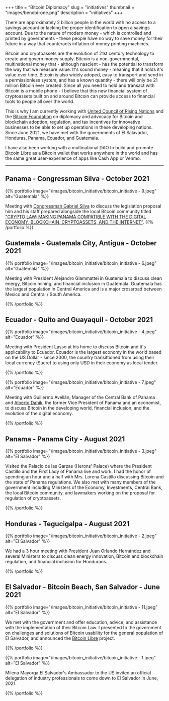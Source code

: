 +++
title = "Bitcoin Diplomacy"
slug = "initiatives"
thumbnail = "images/benobi-one.png"
description = "initiatives"
+++

There are approximately 2 billion people in the world with no access to a savings account or lacking the proper identification to open a savings account. Due to the nature of modern money - which is controlled and printed by governments - these people have no way to save money for their future in a way that counteracts inflation of money printing machines. 

Bitcoin and cryptoassets are the evolution of 21st century technology to create and govern money supply. Bitcoin is a non-governmental, multinational money that - although nascient - has the potential to transform the way that we measure value. It's sound money - meaning that it holds it's value over time. Bitcoin is also widely adoped, easy to transport and send in a permissionless system, and has a known quantity - there will only be 21 million Bitcoin ever created. Since all you need to hold and transact with Bitcoin is a mobile phone - I believe that this new financial system of cryptoassets built on and around Bitcoin can provide access to financial tools to people all over the world.

This is why I am currently working with [United Council of Rising Nations](https://unicorn.org) and the [Bitcoin Foundation](https://bitcoinfoundation.org) on diplomacy and advocacy for Bitcoin and blockchain adoption, regulation, and tax incentives for innovative businesses to be able to set up operations in these developing nations. Since June 2021, we have met with the governments of El Salavador, Honduras, Panama, Ecuador, and Guatemala.

I have also been working with a multinational DAO to build and promote Bitcoin Libre as a Bitcoin wallet that works anywhere in the world and has the same great user-experience of apps like Cash App or Venmo.


---------------------------
## Panama - Congressman Silva - October 2021

{{% portfolio image="/images/bitcoin_initiative/bitcoin_initiative - 9.jpeg" alt="Guatemala" %}}

Meeting with [Congressman Gabriel Silva](https://www.gabrielsilvadiputado.com/) to discuss the legislation proposal him and his staff prepared alongside the local Bitcoin community titled ["CRYPTO LAW: MAKING PANAMA COMPATIBLE WITH THE DIGITAL ECONOMY, BLOCKCHAIN, CRYPTOASSETS, AND THE INTERNET”](https://97855788-39ff-4655-a39b-3acea3b2f10b.filesusr.com/ugd/3b5653_bd5292fe23de49b08a78728ba65b4761.pdf). 
{{% /portfolio %}}

## Guatemala - Guatemala City, Antigua - October 2021

{{% portfolio image="/images/bitcoin_initiative/bitcoin_initiative - 6.jpeg" alt="Guatemala" %}}

Meeting with President Alejandro Giammattei in Guatemala to discuss clean energy, Bitcoin mining, and financial inclusion in Guatemala. Guatemala has the largest population in Central America and is a major crossroad between Mexico and Central / South America. 

{{% /portfolio %}}

## Ecuador - Quito and Guayaquil - October 2021

{{% portfolio image="/images/bitcoin_initiative/bitcoin_initiative - 4.jpeg" alt="Ecuador" %}}

Meeting with President Lasso at his home to discuss Bitcoin and it's applicability to Ecuador. Ecuador is the largest economy in the world based on the US Dollar - since 2000, the country transittioned from using their local currency (Sucre) to using only USD in their economy as local tender.

{{% /portfolio %}}

{{% portfolio image="/images/bitcoin_initiative/bitcoin_initiative - 7.jpeg" alt="Ecuador" %}}

Meeting with Guillermo Avellán, Manager of the Central Bank of Panama and [Alberto Dahik](https://en.m.wikipedia.org/wiki/Alberto_Dahik), the former Vice President of Panama and an economist, to discuss Bitcoin in the developing world, financial inclusion, and the evolution of the digital economy.

{{% /portfolio %}}

## Panama - Panama City - August 2021

{{% portfolio image="/images/bitcoin_initiative/bitcoin_initiative - 3.jpeg" alt="El Salvador" %}}

Visited the Palacio de las Garzas (Herons' Palace) where the President Castillo and the First Lady of Panama live and work. I had the honor of spending an hour and a half with Mrs. Lorena Castillo discussing Bitcoin and the state of Panama regulations. We also met with many members of the government including Ministers of the Economy, Investments, Central Bank, the local Bitcoin community, and lawmakers working on the proposal for regulation of cryptoassets.

{{% /portfolio %}}

## Honduras - Tegucigalpa - August 2021

{{% portfolio image="/images/bitcoin_initiative/bitcoin_initiative - 2.jpeg" alt="El Salvador" %}}

We had a 3 hour meeting with President Juan Orlando Hernández and several Ministers to discuss clean energy innovation, Bitcoin and blockchain regulation, and financial inclusion for Hondurans.

{{% /portfolio %}}

## El Salvador - Bitcoin Beach, San Salvador - June 2021

{{% portfolio image="/images/bitcoin_initiative/bitcoin_initiative - 11.jpeg" alt="El Salvador" %}}

We met with the government and offer education, advice, and assistance with the implementation of their Bitcoin Law. I presented to the government on challenges and solutions of Bitcoin usability for the general population of El Salvador, and announced the [Bitcoin Libre](https://libre.sv) project.

{{% /portfolio %}}

{{% portfolio image="/images/bitcoin_initiative/bitcoin_initiative - 1.jpeg" alt="El Salvador" %}}

Milena Mayorga El Salvador's Ambassador to the US invited an official delegation of industry professionals to come down to El Salvador in June, 2021.

{{% /portfolio %}}


